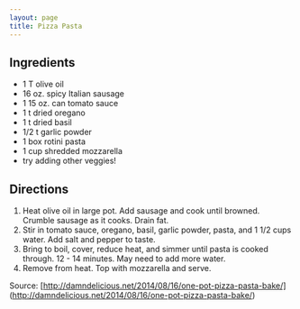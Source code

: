 ```yaml
---
layout: page
title: Pizza Pasta
---
```


## Ingredients
- 1 T olive oil
- 16 oz. spicy Italian sausage
- 1 15 oz. can tomato sauce
- 1 t dried oregano
- 1 t dried basil
- 1/2 t garlic powder
- 1 box rotini pasta
- 1 cup shredded mozzarella
- try adding other veggies!

## Directions 
1. Heat olive oil in large pot. Add sausage and cook until browned. Crumble sausage as it cooks. Drain fat.
2. Stir in tomato sauce, oregano, basil, garlic powder, pasta, and 1 1/2 cups water. Add salt and pepper to taste.
3. Bring to boil, cover, reduce heat, and simmer until pasta is cooked through. 12 - 14 minutes. May need to add more water. 
4. Remove from heat. Top with mozzarella and serve. 

Source: [http://damndelicious.net/2014/08/16/one-pot-pizza-pasta-bake/] (http://damndelicious.net/2014/08/16/one-pot-pizza-pasta-bake/)
